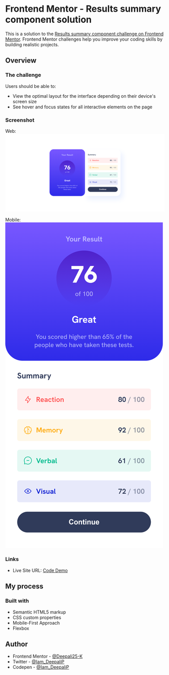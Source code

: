 # Frontend Mentor - Results summary component solution

This is a solution to the [Results summary component challenge on Frontend Mentor](https://www.frontendmentor.io/challenges/results-summary-component-CE_K6s0maV). Frontend Mentor challenges help you improve your coding skills by building realistic projects. 

## Overview

### The challenge

Users should be able to:

- View the optimal layout for the interface depending on their device's screen size
- See hover and focus states for all interactive elements on the page

### Screenshot

Web:
![](/screenshots/FM%20-%208%20(2).png)

Mobile:
![](/screenshots/FM%20-%208%20(1).png)


### Links

- Live Site URL: [Code Demo](https://results-summary-component-deepali.netlify.app/)

## My process

### Built with

- Semantic HTML5 markup
- CSS custom properties
- Mobile-First Approach
- Flexbox

## Author

- Frontend Mentor - [@Deepali25-K](https://www.frontendmentor.io/profile/Deepali25-K)
- Twitter - [@Iam_DeepaliP](https://twitter.com/Iam_DeepaliP)
- Codepen - [@Iam_DeepaliP](https://codepen.io/Iam_DeepaliP)
